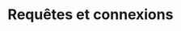 ﻿---
title: Requêtes et connexions
linktitle: Requêtes et connexions
type: docs
weight: 190
url: /fr/java/managing-database-connections/
---
